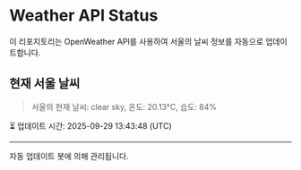 
# Weather API Status

이 리포지토리는 OpenWeather API를 사용하여 서울의 날씨 정보를 자동으로 업데이트합니다.

## 현재 서울 날씨
> 서울의 현재 날씨: clear sky, 온도: 20.13°C, 습도: 84%

⏳ 업데이트 시간: 2025-09-29 13:43:48 (UTC)

---
자동 업데이트 봇에 의해 관리됩니다.
